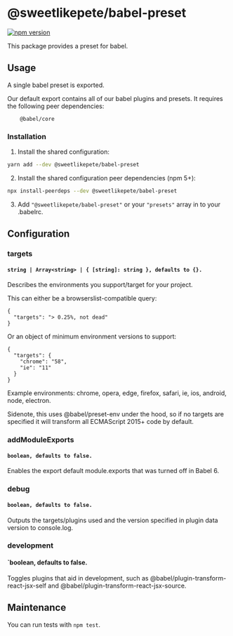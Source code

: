 # @sweetlikepete/babel-preset

[![npm version](https://badge.fury.io/js/%40sweetlikepete%2Fbabel-preset.svg)](https://badge.fury.io/js/%40sweetlikepete%2Fbabel-preset)

This package provides a preset for babel.

## Usage

A single babel preset is exported.

Our default export contains all of our babel plugins and presets. It requires the following peer dependencies:

```
    @babel/core
```

### Installation

1. Install the shared configuration:

  ```sh
  yarn add --dev @sweetlikepete/babel-preset
  ```

2. Install the shared configuration peer dependencies (npm 5+):

  ```sh
  npx install-peerdeps --dev @sweetlikepete/babel-preset
  ```

3. Add `"@sweetlikepete/babel-preset"` or your `"presets"` array in to your .babelrc.

## Configuration

### targets

#### `string | Array<string> | { [string]: string }, defaults to {}.`

Describes the environments you support/target for your project.

This can either be a browserslist-compatible query:

```
{
  "targets": "> 0.25%, not dead"
}
```

Or an object of minimum environment versions to support:

```
{
  "targets": {
    "chrome": "58",
    "ie": "11"
  }
}
```

Example environments: chrome, opera, edge, firefox, safari, ie, ios, android, node, electron.

Sidenote, this uses @babel/preset-env under the hood, so if no targets are specified it will transform all ECMAScript 2015+ code by default.


### addModuleExports

#### `boolean, defaults to false.`

Enables the export default module.exports that was turned off in Babel 6.


### debug

#### `boolean, defaults to false.`

Outputs the targets/plugins used and the version specified in plugin data version to console.log.


### development

#### `boolean, defaults to false.

Toggles plugins that aid in development, such as @babel/plugin-transform-react-jsx-self and
@babel/plugin-transform-react-jsx-source.


## Maintenance

You can run tests with `npm test`.
